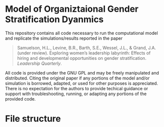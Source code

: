 # Model of Organiztaional Gender Stratification Dyanmics
This repository contains all code necessary to run the computational model and replicate the simulations/results reported in the paper 
> Samuelson, H.L., Levine, B.R., Barth, S.E., Wessel, J.L., & Grand, J.A. (under review). Exploring women’s leadership labyrinth: Effects of hiring and developmental opportunities on gender stratification. *Leadership Quarterly*.

All code is provided under the GNU GPL and may be freely manipulated and distributed. Citing the original paper if any portions of the model and/or simulation is borrowed, adapted, or used for other purposes is appreciated. There is no expectation for the authors to provide techical guidance or support with troubleshooting, running, or adapting any portions of the provided code.

# File structure


